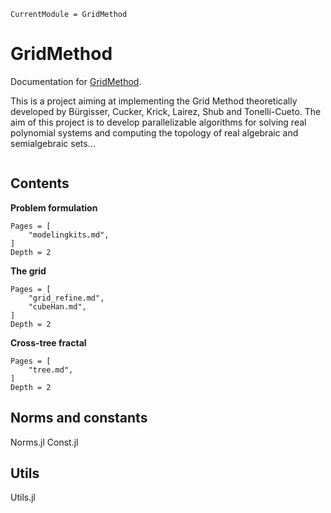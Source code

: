 ```@meta
CurrentModule = GridMethod
```

# GridMethod

Documentation for [GridMethod](https://github.com/LauraBMo/GridMethod.jl).

This is a project aiming at implementing the Grid Method theoretically developed by Bürgisser, Cucker, Krick, Lairez, Shub and Tonelli-Cueto. 
The aim of this project is to develop parallelizable algorithms for solving real polynomial systems and computing the topology of real algebraic and semialgebraic sets...

```@contents
```
## Contents

**Problem formulation**
```@contents
Pages = [
    "modelingkits.md",
]
Depth = 2
```

**The grid**
```@contents
Pages = [
    "grid_refine.md",
    "cubeHan.md",
]
Depth = 2
```

**Cross-tree fractal**
```@contents
Pages = [
    "tree.md",
]
Depth = 2
```

## Norms and constants
   
   Norms.jl
   Const.jl


## Utils
   
   Utils.jl
